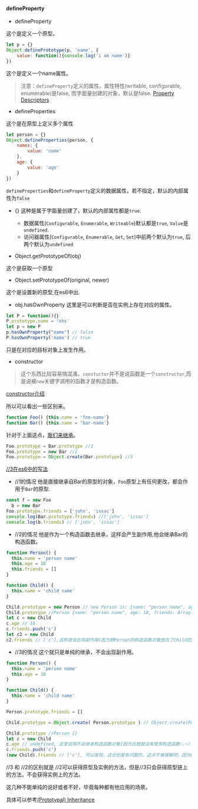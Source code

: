 #### defineProperty

- defineProperty

这个是定义一个原型。
```javascript
let p = {}
Object.definePrototype(p, 'name', {
    value: function(){console.log('i am name')}
})
```
这个是定义一个name属性。

> 注意：`defineProperty`定义的属性，属性特性(writable, configurable, enumerable)是false, 而字面量创建的对象，默认是false. [Property Descriptors](https://github.com/getify/You-Dont-Know-JS/blob/master/this%20%26%20object%20prototypes/ch3.md#property-descriptors)

- defineProperties

这个是在原型上定义多个属性

```javascript
let person = {}
Object.defineProperties(person, {
	names: {
		value: 'name'
	},
	age: {
		value: 'age'
	}
})
```

`defineProperties`和`defineProperty`定义的数据属性，若不指定，默认的内部属性为`false`

- {}
这种是属于字面量创建了，默认的内部属性都是`true`.
  - 数据属性(`Configurable`, `Enumerable`, `Writeable`)默认都是`true`, `Value`是`undefined`.
  - 访问器属性(`Configurable`, `Enumerable`, `Get`, `Set`)中前两个默认为`true`, 后两个默认为`undefined`

- Object.getPrototypeOf(obj)

这个是获取一个原型

- Object.setPrototypeOf(original, newer)

这个是设置新的原型,在es6中出.
 
- obj.hasOwnProperty
这里是可以判断是否在实例上存在对应的属性。
```javascript
let P = function(){}
P.prototype.name = 'xhs'
let p = new P
p.hasOwnProperty("name") // false
P.hasOwnProperty('name') // true
```
只是在对应的目标对象上发生作用。

- constructor

> 这个东西比较容易搞混淆。`constuctor`并不是说函数是一个`constructor`,而是说被`new`关键字调用的函数才是构造函数。

[constructor介绍](https://github.com/getify/You-Dont-Know-JS/blob/master/this%20%26%20object%20prototypes/ch5.md#constructor-or-call)

所以可以看出一些区别来。
```javascript
function Foo() {this.name = 'foo-name'}
function Bar() {this.name = 'bar-name'}
```
针对于上面这点，[我们来继承](https://github.com/getify/You-Dont-Know-JS/blob/master/this%20%26%20object%20prototypes/ch5.md#prototypal-inheritance)。
```javascript
Foo.prototype = Bar.prototype //1
Foo.prototype = new Bar //2
Foo.prototype = Object.create(Bar.prototype) //3
```
[//3在es6中的写法](https://github.com/xiaohesong/TIL/blob/master/front-end/es6/understanding-es6/object.md#es6%E4%B8%AD%E7%9A%84setprototypeof)
  - //1的情况
  他是直接继承自Bar的原型的对象，`Foo`原型上有任何更改，都会作用于`Bar`的原型.
  ```javascript
  const f = new Foo
	b = new Bar
  Foo.prototype.friends = ['john', 'issac']
  console.log(Bar.prototype.friends) //['john', 'issac']
  console.log(b.friends) // ['john', 'issac']
  ```

  - //2的情况
  他是作为一个构造函数去继承，这样会产生副作用,他会继承Bar的构造函数。
  ```javascript
  function Person() {
    this.name = 'person name'
    this.age = 18
    this.friends = []
  }

  function Child() {
    this.name = 'child name'
  }

  Child.prototype = new Person // new Person is: {name: "person name", age: 18, friends: Array(0)}
  Child.prototype //Person {name: "person name", age: 18, friends: Array(0)}
  let c = new Child
  c.age // 18
  c.friends.push('c')
  let c2 = new Child
  c2.friends // ['c'],这样就会出现副作用(因为把Person的构造函数对象放在了Child的原型上，导致在原型上直接操作)
  ```

  - //3的情况
  这个就只是单纯的继承，不会出现副作用。
  ```javascript
  function Person() {
    this.name = 'person name'
    this.age = 18
  }

  function Child() {
    this.name = 'child name'
  }
  
  Person.prototype.friends = []

  Child.prototype = Object.create( Person.prototype ) // Object.create(Person.prototype)不会创建实例方法，只会继承prototype方法，但是如果直接操作也会有问题

  Child.prototype //Person {}
  let c = new Child
  c.age // undefined, 这里说明不会继承构造函数对象(因为压根就没有使用构造函数~.~)
  c.friends.push('c')
  (new Child).friends // ['c'], 可以发现，这也也是有问题的。这点不难理解吧，因为Object.create( Person.prototype )把Person的原型方法给了Child的prototye,导致直接操作原型的本身了。
  ```
  
  //3 和 //2的区别就是 //2可以获得原型及实例的方法，但是//3只会获得原型链上的方法，不会获得实例上的方法。

这几种不能单纯的说好或者不好，毕竟每种都有他应用的场景。
  
具体可以参考[(Prototypal) Inheritance](https://github.com/getify/You-Dont-Know-JS/blob/master/this%20%26%20object%20prototypes/ch5.md#prototypal-inheritance)
